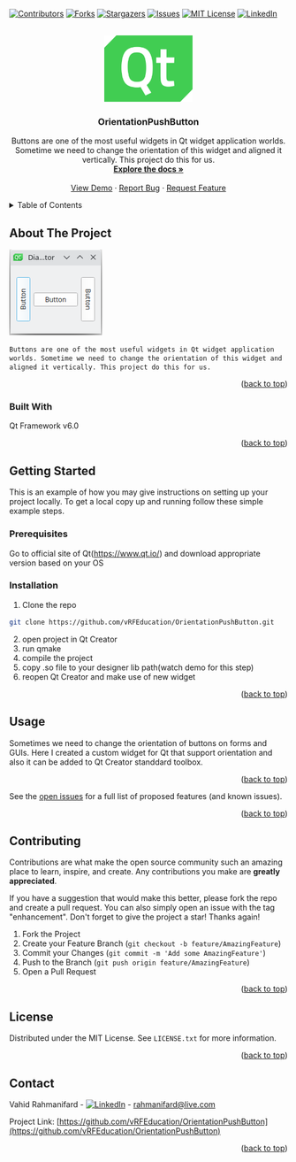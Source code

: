 <!-- Improved compatibility of back to top link: See: https://github.com/othneildrew/Best-README-Template/pull/73 -->
<a name="readme-top"></a>
<!--
*** Thanks for checking out the Best-README-Template. If you have a suggestion
*** that would make this better, please fork the repo and create a pull request
*** or simply open an issue with the tag "enhancement".
*** Don't forget to give the project a star!
*** Thanks again! Now go create something AMAZING! :D
-->



<!-- PROJECT SHIELDS -->
<!--
*** I'm using markdown "reference style" links for readability.
*** Reference links are enclosed in brackets [ ] instead of parentheses ( ).
*** See the bottom of this document for the declaration of the reference variables
*** for contributors-url, forks-url, etc. This is an optional, concise syntax you may use.
*** https://www.markdownguide.org/basic-syntax/#reference-style-links
-->
[![Contributors][contributors-shield]][contributors-url]
[![Forks][forks-shield]][forks-url]
[![Stargazers][stars-shield]][stars-url]
[![Issues][issues-shield]][issues-url]
[![MIT License][license-shield]][license-url]
[![LinkedIn][linkedin-shield]][linkedin-url]



<!-- PROJECT LOGO -->
<br />
<div align="center">
  <a href="https://github.com/vRFEducation/OrientationPushButton">
    <img src="images/logo.png" alt="Logo" width="160" height="120">
  </a>

<h3 align="center">OrientationPushButton</h3>

  <p align="center">
    Buttons are one of the most useful widgets in Qt widget application worlds. Sometime we need to change the orientation of this widget and aligned it vertically. This project do this for us.
    <br />
    <a href="https://github.com/vRFEducation/OrientationPushButton"><strong>Explore the docs »</strong></a>
    <br />
    <br />
    <a href="https://github.com/vRFEducation/OrientationPushButton">View Demo</a>
    ·
    <a href="https://github.com/vRFEducation/OrientationPushButton/issues">Report Bug</a>
    ·
    <a href="https://github.com/vRFEducation/OrientationPushButton/issues">Request Feature</a>
  </p>
</div>



<!-- TABLE OF CONTENTS -->
<details>
  <summary>Table of Contents</summary>
  <ol>
    <li>
      <a href="#about-the-project">About The Project</a>
      <ul>
        <li><a href="#built-with">Built With</a></li>
      </ul>
    </li>
    <li>
      <a href="#getting-started">Getting Started</a>
      <ul>
        <li><a href="#prerequisites">Prerequisites</a></li>
        <li><a href="#installation">Installation</a></li>
      </ul>
    </li>
    <li><a href="#usage">Usage</a></li>
    <li><a href="#roadmap">Roadmap</a></li>
    <li><a href="#contributing">Contributing</a></li>
    <li><a href="#license">License</a></li>
    <li><a href="#contact">Contact</a></li>
  </ol>
</details>



<!-- ABOUT THE PROJECT -->
## About The Project

[![Product Name Screen Shot][product-screenshot]]()

    Buttons are one of the most useful widgets in Qt widget application worlds. Sometime we need to change the orientation of this widget and aligned it vertically. This project do this for us.
<p align="right">(<a href="#readme-top">back to top</a>)</p>



### Built With

Qt Framework v6.0

<p align="right">(<a href="#readme-top">back to top</a>)</p>



<!-- GETTING STARTED -->
## Getting Started

This is an example of how you may give instructions on setting up your project locally.
To get a local copy up and running follow these simple example steps.

### Prerequisites

Go to official site of Qt(https://www.qt.io/) and download appropriate version based on your OS

### Installation

1.  Clone the repo
   ```sh
   git clone https://github.com/vRFEducation/OrientationPushButton.git
   ```
2. open project in Qt Creator
3. run qmake
4. compile the project
5. copy .so file to your designer lib path(watch demo for this step)
6. reopen Qt Creator and make use of new widget

<p align="right">(<a href="#readme-top">back to top</a>)</p>



<!-- USAGE EXAMPLES -->
## Usage
  Sometimes we need to change the orientation of buttons on forms and GUIs. Here I created a custom widget for Qt that support orientation and also it can be added to Qt Creator standdard toolbox.

<p align="right">(<a href="#readme-top">back to top</a>)</p>



See the [open issues](https://github.com/vRFEducation/OrientationPushButton/issues) for a full list of proposed features (and known issues).

<p align="right">(<a href="#readme-top">back to top</a>)</p>



<!-- CONTRIBUTING -->
## Contributing

Contributions are what make the open source community such an amazing place to learn, inspire, and create. Any contributions you make are **greatly appreciated**.

If you have a suggestion that would make this better, please fork the repo and create a pull request. You can also simply open an issue with the tag "enhancement".
Don't forget to give the project a star! Thanks again!

1. Fork the Project
2. Create your Feature Branch (`git checkout -b feature/AmazingFeature`)
3. Commit your Changes (`git commit -m 'Add some AmazingFeature'`)
4. Push to the Branch (`git push origin feature/AmazingFeature`)
5. Open a Pull Request

<p align="right">(<a href="#readme-top">back to top</a>)</p>



<!-- LICENSE -->
## License

Distributed under the MIT License. See `LICENSE.txt` for more information.

<p align="right">(<a href="#readme-top">back to top</a>)</p>



<!-- CONTACT -->
## Contact

Vahid Rahmanifard - [![LinkedIn][linkedin-shield]][linkedin-url] - rahmanifard@live.com

Project Link: [https://github.com/vRFEducation/OrientationPushButton](https://github.com/vRFEducation/OrientationPushButton)

<p align="right">(<a href="#readme-top">back to top</a>)</p>




<!-- MARKDOWN LINKS & IMAGES -->
<!-- https://www.markdownguide.org/basic-syntax/#reference-style-links -->
[contributors-shield]: https://img.shields.io/github/contributors/github_username/repo_name.svg?style=for-the-badge
[contributors-url]: https://github.com/vRFEducation/OrientationPushButton/graphs/contributors
[forks-shield]: https://img.shields.io/github/forks/github_username/repo_name.svg?style=for-the-badge
[forks-url]: https://github.com/vRFEducation/OrientationPushButton/network/members
[stars-shield]: https://img.shields.io/github/stars/github_username/repo_name.svg?style=for-the-badge
[stars-url]: https://github.com/vRFEducation/OrientationPushButton/stargazers
[issues-shield]: https://img.shields.io/github/issues/github_username/repo_name.svg?style=for-the-badge
[issues-url]: https://github.com/vRFEducation/OrientationPushButton/issues
[license-shield]: https://img.shields.io/github/license/github_username/repo_name.svg?style=for-the-badge
[license-url]: https://github.com/vRFEducation/OrientationPushButton/blob/master/LICENSE.txt
[linkedin-shield]: https://img.shields.io/badge/-LinkedIn-black.svg?style=for-the-badge&logo=linkedin&colorB=555
[linkedin-url]: https://www.linkedin.com/in/vrahmanifard/
[product-screenshot]: images/screenshot.png
